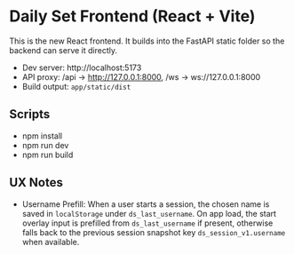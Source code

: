 # Daily Set Frontend (React + Vite)

This is the new React frontend. It builds into the FastAPI static folder so the backend can serve it directly.

- Dev server: http://localhost:5173
- API proxy: /api -> http://127.0.0.1:8000, /ws -> ws://127.0.0.1:8000
- Build output: `app/static/dist`

## Scripts

- npm install
- npm run dev
- npm run build

## UX Notes

- Username Prefill: When a user starts a session, the chosen name is saved in `localStorage` under `ds_last_username`. On app load, the start overlay input is prefilled from `ds_last_username` if present, otherwise falls back to the previous session snapshot key `ds_session_v1.username` when available.
